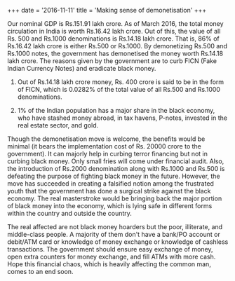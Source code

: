 +++
date = '2016-11-11'
title = 'Making sense of demonetisation'
+++

Our nominal GDP is Rs.151.91 lakh crore. As of March 2016, the total money circulation in India is worth Rs.16.42 lakh crore. Out of this, the value of all Rs. 500 and Rs.1000 denominations is Rs.14.18 lakh crore. That is, 86% of Rs.16.42 lakh crore is either Rs.500 or Rs.1000. By demonetizing Rs.500 and Rs.1000 notes, the government has demonetised the money worth Rs.14.18 lakh crore. The reasons given by the government are to curb FICN (Fake Indian Currency Notes) and eradicate black money. 

1. Out of Rs.14.18 lakh crore money, Rs. 400 crore is said to be in the form of FICN, which is 0.0282% of the total value of all Rs.500 and Rs.1000 denominations.

2. 1% of the Indian population has a major share in the black economy, who have stashed money abroad, in tax havens, P-notes, invested in the real estate sector, and gold. 

Though the demonetisation move is welcome, the benefits would be minimal (it bears the implementation cost of Rs. 20000 crore to the government). It can majorly help in curbing terror financing but not in curbing black money. Only small fries will come under financial audit. Also, the introduction of Rs.2000 denomination along with Rs.1000 and Rs.500 is defeating the purpose of fighting black money in the future. However, the move has succeeded in creating a falsified notion among the frustrated youth that the government has done a surgical strike against the black economy. The real masterstroke would be bringing back the major portion of black money into the economy, which is lying safe in different forms within the country and outside the country. 

The real affected are not black money hoarders but the poor, illiterate, and middle-class people. A majority of them don't have a bank/PO account or debit/ATM card or knowledge of money exchange or  knowledge of cashless transactions. The government should ensure easy exchange of money, open extra counters for money exchange, and fill ATMs with more cash. Hope this financial chaos, which is heavily affecting the common man, comes to an end soon.
